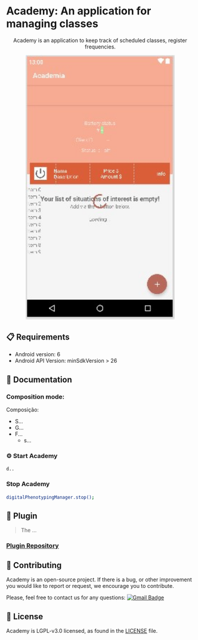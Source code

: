 # Academy: An application for managing classes
<p align="center">
Academy is an application to keep track of scheduled classes, register frequencies.
</p>

<p align="center">
  <img src="https://github.com/jeancomp/Academy/blob/master/telaprincipal.jpg" alt="academy" width="400" />
</p>

## 📋 Requirements

* Android version: 6
* Android API Version: minSdkVersion > 26

## 📖  Documentation

### Composition mode:

 Composição:

- S...
- G...
- F...
  - s...


### ⚙️ Start Academy
```
d..
```

### Stop Academy
```sh
digitalPhenotypingManager.stop();
```

## 🧰 Plugin

> The ...

### [Plugin Repository](https://github.com/jeancomp/Plugin)


## 👏 Contributing
 

Academy is an open-source project. If there is a bug, or other improvement you would like to report or request, we encourage you to contribute.

Please, feel free to contact us for any questions: [![Gmail Badge](https://img.shields.io/badge/-jeancomp@gmail.com-c14438?style=flat-square&logo=Gmail&logoColor=white&link=mailto:ariel@lsdi.ufma.br)](mailto:ariel@lsdi.ufma.br)

## 📄 License

Academy is LGPL-v3.0 licensed, as found in the [LICENSE][l] file.

[l]: https://github.com/jeancomp/OpenDPMH/blob/master/LICENSE.md

